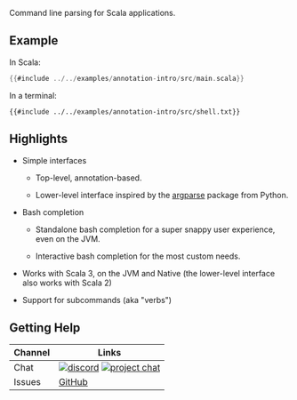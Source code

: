 Command line parsing for Scala applications.

## Example

In Scala:

```scala
{{#include ../../examples/annotation-intro/src/main.scala}}
```

In a terminal:

```
{{#include ../../examples/annotation-intro/src/shell.txt}}
```

## Highlights

- Simple interfaces

  - Top-level, annotation-based.

  - Lower-level interface inspired by the
    [argparse](https://docs.python.org/3/library/argparse.html) package from Python.

- Bash completion

  - Standalone bash completion for a super snappy user experience, even on the
    JVM.

  - Interactive bash completion for the most custom needs.

- Works with Scala 3, on the JVM and Native (the lower-level interface also
  works with Scala 2)

- Support for subcommands (aka "verbs")

## Getting Help

| Channel | Links |
|---------|-------|
| Chat | [![discord](https://img.shields.io/badge/chat-discord-blue)](https://discord.gg/usj9DC8FDN) [![project chat](https://img.shields.io/badge/zulip-join_chat-brightgreen.svg)](https://crashbox.zulipchat.com/#narrow/stream/330744-argparse) |
| Issues | [GitHub](https://github.com/jodersky/scala-argparse/issues) |
